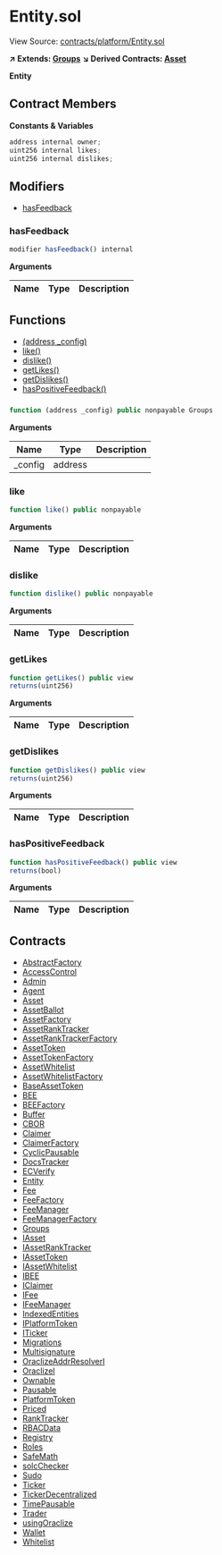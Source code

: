 # Entity.sol

View Source: [contracts/platform/Entity.sol](../contracts/platform/Entity.sol)

**↗ Extends: [Groups](Groups.md)**
**↘ Derived Contracts: [Asset](Asset.md)**

**Entity**

## Contract Members
**Constants & Variables**

```js
address internal owner;
uint256 internal likes;
uint256 internal dislikes;

```

## Modifiers

- [hasFeedback](#hasfeedback)

### hasFeedback

```js
modifier hasFeedback() internal
```

**Arguments**

| Name        | Type           | Description  |
| ------------- |------------- | -----|

## Functions

- [(address _config)](#)
- [like()](#like)
- [dislike()](#dislike)
- [getLikes()](#getlikes)
- [getDislikes()](#getdislikes)
- [hasPositiveFeedback()](#haspositivefeedback)

### 

```js
function (address _config) public nonpayable Groups 
```

**Arguments**

| Name        | Type           | Description  |
| ------------- |------------- | -----|
| _config | address |  | 

### like

```js
function like() public nonpayable
```

**Arguments**

| Name        | Type           | Description  |
| ------------- |------------- | -----|

### dislike

```js
function dislike() public nonpayable
```

**Arguments**

| Name        | Type           | Description  |
| ------------- |------------- | -----|

### getLikes

```js
function getLikes() public view
returns(uint256)
```

**Arguments**

| Name        | Type           | Description  |
| ------------- |------------- | -----|

### getDislikes

```js
function getDislikes() public view
returns(uint256)
```

**Arguments**

| Name        | Type           | Description  |
| ------------- |------------- | -----|

### hasPositiveFeedback

```js
function hasPositiveFeedback() public view
returns(bool)
```

**Arguments**

| Name        | Type           | Description  |
| ------------- |------------- | -----|

## Contracts

* [AbstractFactory](AbstractFactory.md)
* [AccessControl](AccessControl.md)
* [Admin](Admin.md)
* [Agent](Agent.md)
* [Asset](Asset.md)
* [AssetBallot](AssetBallot.md)
* [AssetFactory](AssetFactory.md)
* [AssetRankTracker](AssetRankTracker.md)
* [AssetRankTrackerFactory](AssetRankTrackerFactory.md)
* [AssetToken](AssetToken.md)
* [AssetTokenFactory](AssetTokenFactory.md)
* [AssetWhitelist](AssetWhitelist.md)
* [AssetWhitelistFactory](AssetWhitelistFactory.md)
* [BaseAssetToken](BaseAssetToken.md)
* [BEE](BEE.md)
* [BEEFactory](BEEFactory.md)
* [Buffer](Buffer.md)
* [CBOR](CBOR.md)
* [Claimer](Claimer.md)
* [ClaimerFactory](ClaimerFactory.md)
* [CyclicPausable](CyclicPausable.md)
* [DocsTracker](DocsTracker.md)
* [ECVerify](ECVerify.md)
* [Entity](Entity.md)
* [Fee](Fee.md)
* [FeeFactory](FeeFactory.md)
* [FeeManager](FeeManager.md)
* [FeeManagerFactory](FeeManagerFactory.md)
* [Groups](Groups.md)
* [IAsset](IAsset.md)
* [IAssetRankTracker](IAssetRankTracker.md)
* [IAssetToken](IAssetToken.md)
* [IAssetWhitelist](IAssetWhitelist.md)
* [IBEE](IBEE.md)
* [IClaimer](IClaimer.md)
* [IFee](IFee.md)
* [IFeeManager](IFeeManager.md)
* [IndexedEntities](IndexedEntities.md)
* [IPlatformToken](IPlatformToken.md)
* [ITicker](ITicker.md)
* [Migrations](Migrations.md)
* [Multisignature](Multisignature.md)
* [OraclizeAddrResolverI](OraclizeAddrResolverI.md)
* [OraclizeI](OraclizeI.md)
* [Ownable](Ownable.md)
* [Pausable](Pausable.md)
* [PlatformToken](PlatformToken.md)
* [Priced](Priced.md)
* [RankTracker](RankTracker.md)
* [RBACData](RBACData.md)
* [Registry](Registry.md)
* [Roles](Roles.md)
* [SafeMath](SafeMath.md)
* [solcChecker](solcChecker.md)
* [Sudo](Sudo.md)
* [Ticker](Ticker.md)
* [TickerDecentralized](TickerDecentralized.md)
* [TimePausable](TimePausable.md)
* [Trader](Trader.md)
* [usingOraclize](usingOraclize.md)
* [Wallet](Wallet.md)
* [Whitelist](Whitelist.md)

